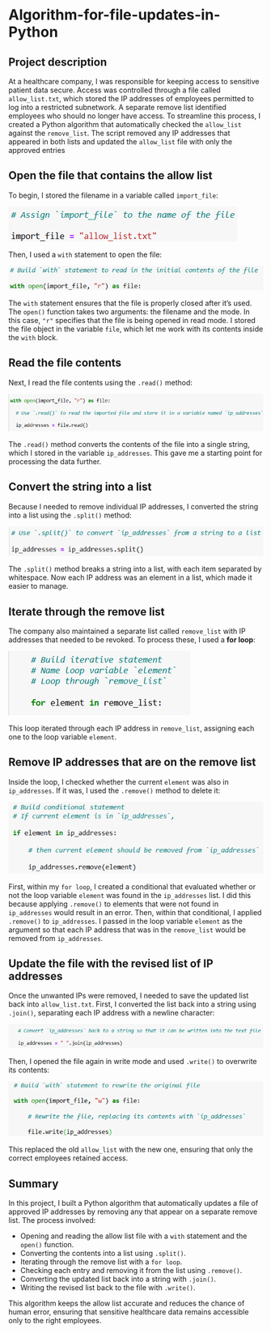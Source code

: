 # Algorithm-for-file-updates-in-Python


## Project description

At a healthcare company, I was responsible for keeping access to sensitive patient data secure. Access was controlled through a file called `allow_list.txt`, which stored the IP addresses of employees permitted to log into a restricted subnetwork. A separate remove list identified employees who should no longer have access.
To streamline this process, I created a Python algorithm that automatically checked the `allow_list` against the `remove_list`. The script removed any IP addresses that appeared in both lists and updated the `allow_list` file with only the approved entries


## Open the file that contains the allow list

To begin, I stored the filename in a variable called `import_file`:

![Python code to open a file](images/Step1.png)

Then, I used a `with` statement to open the file:

![Python code to open a file](images/Step2.png)

The `with` statement ensures that the file is properly closed after it’s used. The `open()` function takes two arguments: the filename and the mode. In this case, `"r"` specifies that the file is being opened in read mode. I stored the file object in the variable `file`, which let me work with its contents inside the `with` block.


## Read the file contents

Next, I read the file contents using the `.read()` method:

![Python code to read a file](images/Step3.png)

The `.read()` method converts the contents of the file into a single string, which I stored in the variable `ip_addresses`. This gave me a starting point for processing the data further.


## Convert the string into a list

Because I needed to remove individual IP addresses, I converted the string into a list using the `.split()` method:

![Python code to convert a string to a list](images/Step4.png)

The `.split()` method breaks a string into a list, with each item separated by whitespace. Now each IP address was an element in a list, which made it easier to manage.


## Iterate through the remove list

The company also maintained a separate list called `remove_list` with IP addresses that needed to be revoked. To process these, I used a **for loop**:

![Python code to loop](images/Step5.png)

This loop iterated through each IP address in `remove_list`, assigning each one to the loop variable `element`.


## Remove IP addresses that are on the remove list

Inside the loop, I checked whether the current `element` was also in `ip_addresses`. If it was, I used the `.remove()` method to delete it:

![Python code to remove ip addresses](images/Step6.png)

First, within my `for loop`, I created a conditional that evaluated whether or not the loop variable `element` was found in the `ip_addresses` list. I did this because applying `.remove()` to elements that were not found in `ip_addresses` would result in an error. 
Then, within that conditional, I applied `.remove()` to `ip_addresses`. I passed in the loop variable `element` as the argument so that each IP address that was in the `remove_list` would be removed from `ip_addresses`.


## Update the file with the revised list of IP addresses 

Once the unwanted IPs were removed, I needed to save the updated list back into `allow_list.txt`. First, I converted the list back into a string using `.join()`, separating each IP address with a newline character:

![Python code to convert list to string](images/Step7.png)

Then, I opened the file again in write mode and used `.write()` to overwrite its contents:

![Python code to convert list to string](images/Step8.png)

This replaced the old `allow_list` with the new one, ensuring that only the correct employees retained access.


## Summary

In this project, I built a Python algorithm that automatically updates a file of approved IP addresses by removing any that appear on a separate remove list. The process involved:
- Opening and reading the allow list file with a `with` statement and the `open()` function. 
- Converting the contents into a list using `.split()`.
- Iterating through the remove list with a `for loop`.
- Checking each entry and removing it from the list using `.remove()`.
- Converting the updated list back into a string with `.join()`.
- Writing the revised list back to the file with `.write()`.

This algorithm keeps the allow list accurate and reduces the chance of human error, ensuring that sensitive healthcare data remains accessible only to the right employees.
